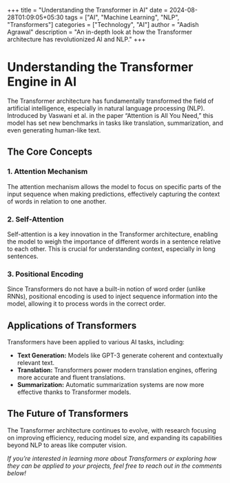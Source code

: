 +++
title = "Understanding the Transformer in AI"
date = 2024-08-28T01:09:05+05:30
tags = ["AI", "Machine Learning", "NLP", "Transformers"]
categories = ["Technology", "AI"]
author = "Aadish Agrawal"
description = "An in-depth look at how the Transformer architecture has revolutionized AI and NLP."
+++

# Understanding the Transformer Engine in AI

The Transformer architecture has fundamentally transformed the field of artificial intelligence, especially in natural language processing (NLP). Introduced by Vaswani et al. in the paper “Attention is All You Need,” this model has set new benchmarks in tasks like translation, summarization, and even generating human-like text.

## The Core Concepts

### 1. **Attention Mechanism**
The attention mechanism allows the model to focus on specific parts of the input sequence when making predictions, effectively capturing the context of words in relation to one another.

### 2. **Self-Attention**
Self-attention is a key innovation in the Transformer architecture, enabling the model to weigh the importance of different words in a sentence relative to each other. This is crucial for understanding context, especially in long sentences.

### 3. **Positional Encoding**
Since Transformers do not have a built-in notion of word order (unlike RNNs), positional encoding is used to inject sequence information into the model, allowing it to process words in the correct order.

## Applications of Transformers

Transformers have been applied to various AI tasks, including:

- **Text Generation:** Models like GPT-3 generate coherent and contextually relevant text.
- **Translation:** Transformers power modern translation engines, offering more accurate and fluent translations.
- **Summarization:** Automatic summarization systems are now more effective thanks to Transformer models.

## The Future of Transformers

The Transformer architecture continues to evolve, with research focusing on improving efficiency, reducing model size, and expanding its capabilities beyond NLP to areas like computer vision.


_If you’re interested in learning more about Transformers or exploring how they can be applied to your projects, feel free to reach out in the comments below!_

